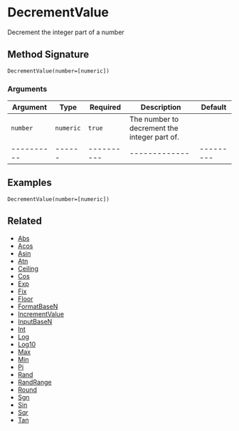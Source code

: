 # DecrementValue

Decrement the integer part of a number

## Method Signature

```
DecrementValue(number=[numeric])
```

### Arguments

| Argument   | Type      | Required   | Description                                  | Default   |
| ---------- | --------- | ---------- | -------------------------------------------- | --------- |
| `number`   | `numeric` | `true`     | The number to decrement the integer part of. |           |
| ---------- | ------    | ---------- | -------------                                | --------- |

## Examples

```
DecrementValue(number=[numeric])
```

## Related

* [Abs](abs.md)
* [Acos](acos.md)
* [Asin](asin.md)
* [Atn](atn.md)
* [Ceiling](ceiling.md)
* [Cos](cos.md)
* [Exp](exp.md)
* [Fix](fix.md)
* [Floor](floor.md)
* [FormatBaseN](formatbasen.md)
* [IncrementValue](incrementvalue.md)
* [InputBaseN](inputbasen.md)
* [Int](int.md)
* [Log](log.md)
* [Log10](log10.md)
* [Max](max.md)
* [Min](min.md)
* [Pi](pi.md)
* [Rand](rand.md)
* [RandRange](randrange.md)
* [Round](round.md)
* [Sgn](sgn.md)
* [Sin](sin.md)
* [Sqr](sqr.md)
* [Tan](tan.md)
